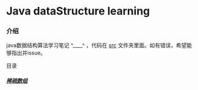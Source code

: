 # Java dataStructure learning

### 介绍
java数据结构算法学习笔记 ^____^ ，代码在 [src](src/dataStructure) 文件夹里面。如有错误，希望能够指出并issue。

 目录
##### [稀疏数组](src/dataStructure/sparseArrayS/sparseArray.java)
